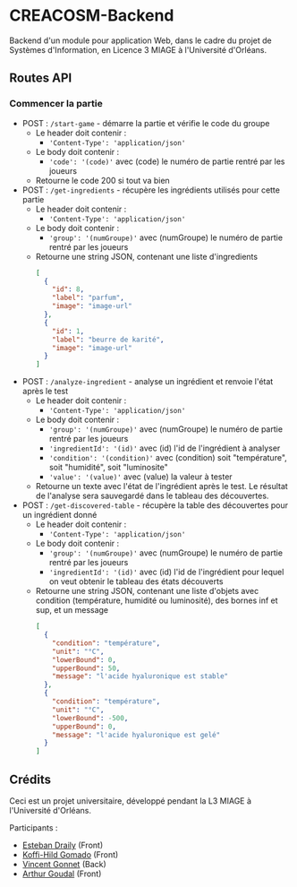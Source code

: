 # CREACOSM-Backend

Backend d'un module pour application Web, dans le cadre du projet de Systèmes d'Information, en Licence 3 MIAGE à l'Université d'Orléans.

## Routes API

### Commencer la partie

- POST : `/start-game` - démarre la partie et vérifie le code du groupe
  - Le header doit contenir :
    - `'Content-Type': 'application/json'`
  - Le body doit contenir :
    - `'code': '(code)'` avec (code) le numéro de partie rentré par les joueurs
  - Retourne le code 200 si tout va bien
- POST : `/get-ingredients` - récupère les ingrédients utilisés pour cette partie
  - Le header doit contenir :
    - `'Content-Type': 'application/json'`
  - Le body doit contenir :
    - `'group': '(numGroupe)'` avec (numGroupe) le numéro de partie rentré par les joueurs
  - Retourne une string JSON, contenant une liste d'ingredients
    ```json
    [
      {
        "id": 8,
        "label": "parfum",
        "image": "image-url"
      },
      {
        "id": 1,
        "label": "beurre de karité",
        "image": "image-url"
      }
    ]
    ```
- POST : `/analyze-ingredient` - analyse un ingrédient et renvoie l'état après le test
  - Le header doit contenir :
    - `'Content-Type': 'application/json'`
  - Le body doit contenir :
    - `'group': '(numGroupe)'` avec (numGroupe) le numéro de partie rentré par les joueurs
    - `'ingredientId': '(id)'` avec (id) l'id de l'ingrédient à analyser
    - `'condition': '(condition)'` avec (condition) soit "température", soit "humidité", soit "luminosite"
    - `'value': '(value)'` avec (value) la valeur à tester
  - Retourne un texte avec l'état de l'ingrédient après le test. Le résultat de l'analyse sera sauvegardé dans le tableau des découvertes.
- POST : `/get-discovered-table` - récupère la table des découvertes pour un ingrédient donné
  - Le header doit contenir :
    - `'Content-Type': 'application/json'`
  - Le body doit contenir :
    - `'group': '(numGroupe)'` avec (numGroupe) le numéro de partie rentré par les joueurs
    - `'ingredientId': '(id)'` avec (id) l'id de l'ingrédient pour lequel on veut obtenir le tableau des états découverts
  - Retourne une string JSON, contenant une liste d'objets avec condition (température, humidité ou luminosité), des bornes inf et sup, et un message
    ```json
    [
      {
        "condition": "température",
        "unit": "°C",
        "lowerBound": 0,
        "upperBound": 50,
        "message": "l'acide hyaluronique est stable"
      },
      {
        "condition": "température",
        "unit": "°C",
        "lowerBound": -500,
        "upperBound": 0,
        "message": "l'acide hyaluronique est gelé"
      }
    ]
    ```

## Crédits

Ceci est un projet universitaire, développé pendant la L3 MIAGE à l'Université d'Orléans.

Participants :

- [Esteban Draily](https://github.com/estelar9) (Front)
- [Koffi-Hild Gomado](https://github.com/hild365) (Front)
- [Vincent Gonnet](https://github.com/VincentGonnet) (Back)
- [Arthur Goudal](https://github.com/GOUDALArthur) (Front)
